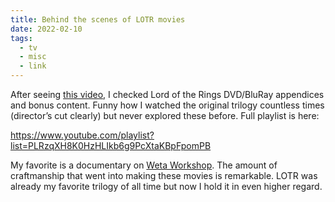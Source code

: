 ```yaml
---
title: Behind the scenes of LOTR movies
date: 2022-02-10
tags:
  - tv
  - misc
  - link
---
```


After seeing [this video](https://www.youtube.com/watch?v=94yh1GIwiko), I checked Lord of the Rings DVD/BluRay appendices and bonus content. Funny how I watched the original trilogy countless times (director’s cut clearly) but never explored these before. Full playlist is here:

https://www.youtube.com/playlist?list=PLRzqXH8K0HzHLIkb6g9PcXtaKBpFpomPB

My favorite is a documentary on [Weta Workshop](https://www.youtube.com/watch?v=5XjoyptwUX4). The amount of craftmanship that went into making these movies is remarkable. LOTR was already my favorite trilogy of all time but now I hold it in even higher regard.
